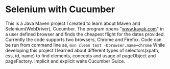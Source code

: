 Selenium with Cucumber
========================
This is a Java Maven project I created to learn about Maven and Selenium(WebDriver), Cucumber.
The program opens  "www.kayak.com" in a user defined browser and finds the cheapest flight for the dates provided.  Currently the code supports two browsers, Chrome and Firefox.
Code can be run from command line as,
```mvn clean test -Dbrowser.name=chrome```
While developing this project I learned about
	different types of selectors(xpath, css, id, name) to find elements, 
	concepts and usage of pageObject and pageFactory. 
	Implicit and explicit waits
	Cucumber
	Guice.
